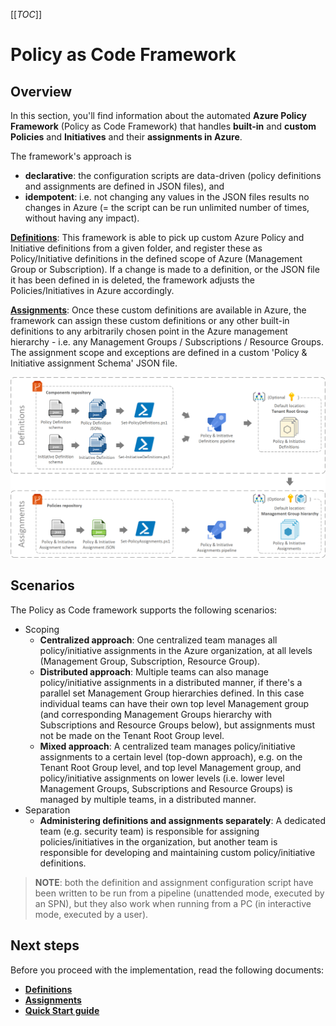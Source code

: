 [[_TOC_]]

# Policy as Code Framework

## Overview

In this section, you'll find information about the automated **Azure Policy Framework** (Policy as Code Framework) that handles **built-in** and **custom Policies** and **Initiatives** and their **assignments in Azure**.

The framework's approach is

- **declarative**: the configuration scripts are data-driven (policy definitions and assignments are defined in JSON files), and
- **idempotent**: i.e. not changing any values in the JSON files results no changes in Azure (= the script can be run unlimited number of times, without having any impact).

**[Definitions](./.docs/Definitions.md)**: This framework is able to pick up custom Azure Policy and Initiative definitions from a given folder, and register these as Policy/Initiative definitions in the defined scope of Azure (Management Group or Subscription). If a change is made to a definition, or the JSON file it has been defined in is deleted, the framework adjusts the Policies/Initiatives in Azure accordingly.

**[Assignments](./.docs/Assignments.md)**: Once these custom definitions are available in Azure, the framework can assign these custom definitions or any other built-in definitions to any arbitrarily chosen point in the Azure management hierarchy - i.e. any Management Groups / Subscriptions / Resource Groups. The assignment scope and exceptions are defined in a custom 'Policy & Initiative assignment Schema' JSON file.

![image.png](./.docs/.attachments/image-09d6a3e6-815f-4f3a-974a-a0462c745143.png)

## Scenarios

The Policy as Code framework supports the following scenarios:

- Scoping
  - **Centralized approach**: One centralized team manages all policy/initiative assignments in the Azure organization, at all levels (Management Group, Subscription, Resource Group).
  - **Distributed approach**: Multiple teams can also manage policy/initiative assignments in a distributed manner, if there's a parallel set Management Group hierarchies defined. In this case individual teams can have their own top level Management group (and corresponding Management Groups hierarchy with Subscriptions and Resource Groups below), but assignments must not be made on the Tenant Root Group level. 
  - **Mixed approach**: A centralized team manages policy/initiative assignments to a certain level (top-down approach), e.g. on the Tenant Root Group level, and top level Management group, and policy/initiative assignments on lower levels (i.e. lower level Management Groups, Subscriptions and Resource Groups) is managed by multiple teams, in a distributed manner.
- Separation
  - **Administering definitions and assignments separately**: A dedicated team (e.g. security team) is responsible for assigning policies/initiatives in the organization, but another team is responsible for developing and maintaining custom policy/initiative definitions.

> **NOTE**: both the definition and assignment configuration script have been written to be run from a pipeline (unattended mode, executed by an SPN), but they also work when running from a PC (in interactive mode, executed by a user).

## Next steps

Before you proceed with the implementation, read the following documents:

- **[Definitions](./.docs/Definitions.md)**
- **[Assignments](./.docs/Assignments.md)**
- **[Quick Start guide](./.docs/QuickStart.md)**
